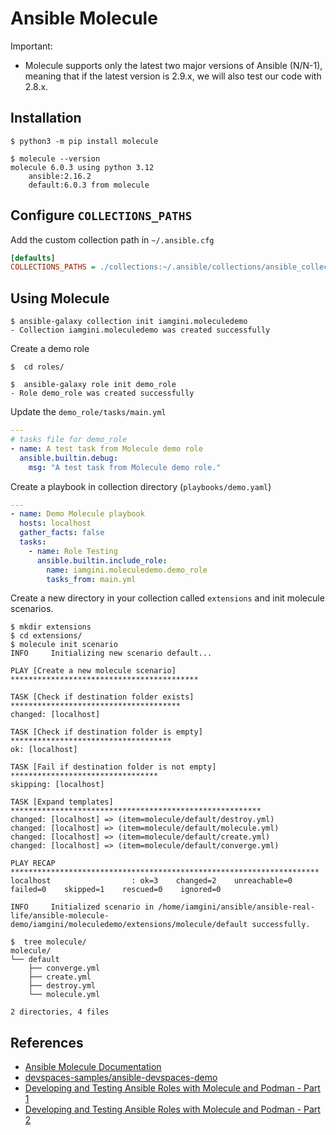 # Ansible Molecule

Important: 

- Molecule supports only the latest two major versions of Ansible (N/N-1), meaning that if the latest version is 2.9.x, we will also test our code with 2.8.x.

## Installation

```shell
$ python3 -m pip install molecule

$ molecule --version
molecule 6.0.3 using python 3.12 
    ansible:2.16.2
    default:6.0.3 from molecule
```

## Configure `COLLECTIONS_PATHS`

Add the custom collection path in `~/.ansible.cfg`

```ini
[defaults]
COLLECTIONS_PATHS = ./collections:~/.ansible/collections/ansible_collections:/usr/share/ansible/collections/ansible_collections:/home/iamgini/ansible/ansible-real-life/ansible-molecule-demo/

```

## Using Molecule

```shell
$ ansible-galaxy collection init iamgini.moleculedemo
- Collection iamgini.moleculedemo was created successfully
```

Create a demo role

```shell
$  cd roles/

$  ansible-galaxy role init demo_role
- Role demo_role was created successfully
```

Update the `demo_role/tasks/main.yml`

```yaml
---
# tasks file for demo_role
- name: A test task from Molecule demo role
  ansible.builtin.debug:
    msg: "A test task from Molecule demo role."
```

Create a playbook in collection directory (`playbooks/demo.yaml`)

```yaml
---
- name: Demo Molecule playbook
  hosts: localhost
  gather_facts: false
  tasks:
    - name: Role Testing
      ansible.builtin.include_role:
        name: iamgini.moleculedemo.demo_role
        tasks_from: main.yml
```

Create a new directory in your collection called `extensions` and init molecule scenarios.

```shell
$ mkdir extensions
$ cd extensions/
$ molecule init scenario
INFO     Initializing new scenario default...

PLAY [Create a new molecule scenario] ******************************************

TASK [Check if destination folder exists] **************************************
changed: [localhost]

TASK [Check if destination folder is empty] ************************************
ok: [localhost]

TASK [Fail if destination folder is not empty] *********************************
skipping: [localhost]

TASK [Expand templates] ********************************************************
changed: [localhost] => (item=molecule/default/destroy.yml)
changed: [localhost] => (item=molecule/default/molecule.yml)
changed: [localhost] => (item=molecule/default/create.yml)
changed: [localhost] => (item=molecule/default/converge.yml)

PLAY RECAP *********************************************************************
localhost                  : ok=3    changed=2    unreachable=0    failed=0    skipped=1    rescued=0    ignored=0

INFO     Initialized scenario in /home/iamgini/ansible/ansible-real-life/ansible-molecule-demo/iamgini/moleculedemo/extensions/molecule/default successfully.
```

```shell
$  tree molecule/
molecule/
└── default
    ├── converge.yml
    ├── create.yml
    ├── destroy.yml
    └── molecule.yml

2 directories, 4 files
```

## References

- [Ansible Molecule Documentation](https://ansible.readthedocs.io/projects/molecule/)
- [devspaces-samples/ansible-devspaces-demo](https://github.com/devspaces-samples/ansible-devspaces-demo)
- [Developing and Testing Ansible Roles with Molecule and Podman - Part 1](https://www.ansible.com/blog/developing-and-testing-ansible-roles-with-molecule-and-podman-part-1)
- [Developing and Testing Ansible Roles with Molecule and Podman - Part 2](https://www.ansible.com/blog/developing-and-testing-ansible-roles-with-molecule-and-podman-part-2)